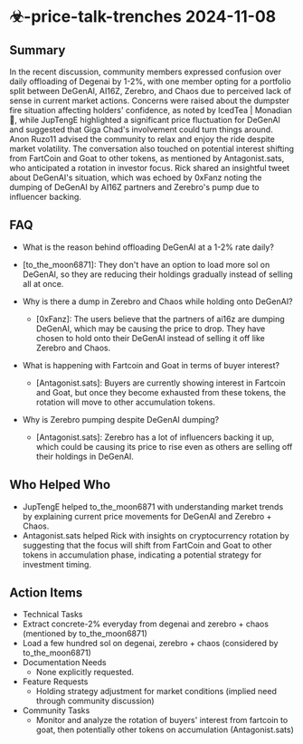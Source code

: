 # ☣-price-talk-trenches 2024-11-08

## Summary
 In the recent discussion, community members expressed confusion over daily offloading of Degenai by 1-2%, with one member opting for a portfolio split between DeGenAI, AI16Z, Zerebro, and Chaos due to perceived lack of sense in current market actions. Concerns were raised about the dumpster fire situation affecting holders' confidence, as noted by IcedTea | Monadian 💜, while JupTengE highlighted a significant price fluctuation for DeGenAI and suggested that Giga Chad's involvement could turn things around. Anon Ruzo11 advised the community to relax and enjoy the ride despite market volatility. The conversation also touched on potential interest shifting from FartCoin and Goat to other tokens, as mentioned by Antagonist.sats, who anticipated a rotation in investor focus. Rick shared an insightful tweet about DeGenAI's situation, which was echoed by 0xFanz noting the dumping of DeGenAI by AI16Z partners and Zerebro's pump due to influencer backing.

## FAQ
 - What is the reason behind offloading DeGenAI at a 1-2% rate daily?
  - [to_the_moon6871]: They don't have an option to load more sol on DeGenAI, so they are reducing their holdings gradually instead of selling all at once.

- Why is there a dump in Zerebro and Chaos while holding onto DeGenAI?
  - [0xFanz]: The users believe that the partners of ai16z are dumping DeGenAI, which may be causing the price to drop. They have chosen to hold onto their DeGenAI instead of selling it off like Zerebro and Chaos.

- What is happening with Fartcoin and Goat in terms of buyer interest?
  - [Antagonist.sats]: Buyers are currently showing interest in Fartcoin and Goat, but once they become exhausted from these tokens, the rotation will move to other accumulation tokens.

- Why is Zerebro pumping despite DeGenAI dumping?
  - [Antagonist.sats]: Zerebro has a lot of influencers backing it up, which could be causing its price to rise even as others are selling off their holdings in DeGenAI.

## Who Helped Who
 - JupTengE helped to_the_moon6871 with understanding market trends by explaining current price movements for DeGenAI and Zerebro + Chaos.
- Antagonist.sats helped Rick with insights on cryptocurrency rotation by suggesting that the focus will shift from FartCoin and Goat to other tokens in accumulation phase, indicating a potential strategy for investment timing.

## Action Items
 - Technical Tasks
  - Extract concrete-2% everyday from degenai and zerebro + chaos (mentioned by to_the_moon6871)
  - Load a few hundred sol on degenai, zerebro + chaos (considered by to_the_moon6871)
- Documentation Needs
  - None explicitly requested.
- Feature Requests
  - Holding strategy adjustment for market conditions (implied need through community discussion)
- Community Tasks
  - Monitor and analyze the rotation of buyers' interest from fartcoin to goat, then potentially other tokens on accumulation (Antagonist.sats)

